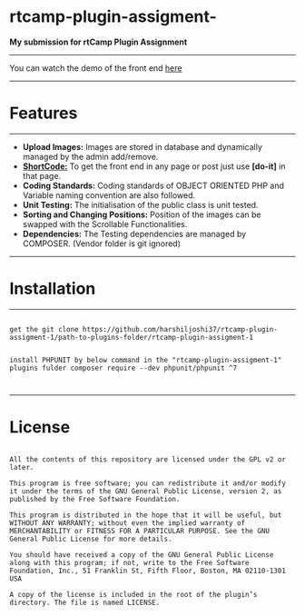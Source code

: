 # rtcamp-plugin-assigment-

<b>My submission for rtCamp Plugin Assignment</b>
<hr />
You can watch the demo of the front end <a href="https://rtcamps-plugin-assigment.000webhostapp.com/slideshow-plugin">here</a>
<hr />
<h1><b>Features</b></h1>
<hr />
<ul>
  <li><b>Upload Images:</b> Images are stored in database and dynamically managed by the admin add/remove.</li>
  <li><b><u>ShortCode:</u></b> To get the front end in any page or post just use <b>[do-it]</b> in that page.</li>
  <li><b>Coding Standards:</b> Coding standards of OBJECT ORIENTED PHP and Variable naming convention are also followed.</li>
  <li><b>Unit Testing:</b> The initialisation of the public class is unit tested.</li>
  <li><b>Sorting and Changing Positions:</b> Position of the images can be swapped with the Scrollable Functionalities.</li>
  <li><b>Dependencies:</b> The Testing dependencies are managed by COMPOSER. (Vendor folder is git ignored)</li>
</ul>
<hr />
<h1><b>Installation</b></h1>
<hr />
<code>
get the git clone https://github.com/harshiljoshi37/rtcamp-plugin-assigment-1/path-to-plugins-folder/rtcamp-plugin-assigment-1

install PHPUNIT by below command in the "rtcamp-plugin-assigment-1" plugins fulder
composer require --dev phpunit/phpunit ^7

</code>
<hr />
<h1><b>License</b></h1>
<code>
All the contents of this repository are licensed under the GPL v2 or later.<br />
This program is free software; you can redistribute it and/or modify it under the terms of the GNU General Public License, version 2, as published by the Free Software Foundation.<br />
This program is distributed in the hope that it will be useful, but WITHOUT ANY WARRANTY; without even the implied warranty of MERCHANTABILITY or FITNESS FOR A PARTICULAR PURPOSE. See the GNU General Public License for more details.<br />
You should have received a copy of the GNU General Public License along with this program; if not, write to the Free Software Foundation, Inc., 51 Franklin St, Fifth Floor, Boston, MA 02110-1301 USA<br />
A copy of the license is included in the root of the plugin’s directory. The file is named LICENSE.
</code>
